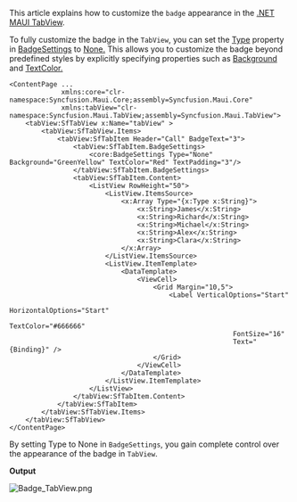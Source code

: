 This article explains how to customize the `badge` appearance in the [.NET MAUI TabView](https://www.syncfusion.com/maui-controls/maui-tab-view).

To fully customize the badge in the `TabView`, you can set the [Type](https://help.syncfusion.com/cr/maui/Syncfusion.Maui.Core.BadgeSettings.html#Syncfusion_Maui_Core_BadgeSettings_Type) property in [BadgeSettings](https://help.syncfusion.com/cr/maui/Syncfusion.Maui.TabView.SfTabItem.html#Syncfusion_Maui_TabView_SfTabItem_BadgeSettings) to [None.](https://help.syncfusion.com/cr/maui/Syncfusion.Maui.Core.BadgeType.html#Syncfusion_Maui_Core_BadgeType_None) This allows you to customize the badge beyond predefined styles by explicitly specifying properties such as [Background](https://help.syncfusion.com/cr/maui/Syncfusion.Maui.Core.BadgeSettings.html#Syncfusion_Maui_Core_BadgeSettings_Background) and [TextColor.](https://help.syncfusion.com/cr/maui/Syncfusion.Maui.Core.BadgeSettings.html#Syncfusion_Maui_Core_BadgeSettings_TextColor)

```
<ContentPage ...
             xmlns:core="clr-namespace:Syncfusion.Maui.Core;assembly=Syncfusion.Maui.Core"
             xmlns:tabView="clr-namespace:Syncfusion.Maui.TabView;assembly=Syncfusion.Maui.TabView">
    <tabView:SfTabView x:Name="tabView" >
        <tabView:SfTabView.Items>
            <tabView:SfTabItem Header="Call" BadgeText="3">
                <tabView:SfTabItem.BadgeSettings>
                    <core:BadgeSettings Type="None" Background="GreenYellow" TextColor="Red" TextPadding="3"/>
                </tabView:SfTabItem.BadgeSettings>
                <tabView:SfTabItem.Content>
                    <ListView RowHeight="50">
                        <ListView.ItemsSource>
                            <x:Array Type="{x:Type x:String}">
                                <x:String>James</x:String>
                                <x:String>Richard</x:String>
                                <x:String>Michael</x:String>
                                <x:String>Alex</x:String>
                                <x:String>Clara</x:String>
                            </x:Array>
                        </ListView.ItemsSource>
                        <ListView.ItemTemplate>
                            <DataTemplate>
                                <ViewCell>
                                    <Grid Margin="10,5">
                                        <Label VerticalOptions="Start"
                                                        HorizontalOptions="Start"
                                                        TextColor="#666666"
                                                        FontSize="16"
                                                        Text="{Binding}" />
                                    </Grid>
                                </ViewCell>
                            </DataTemplate>
                        </ListView.ItemTemplate>
                    </ListView>
                </tabView:SfTabItem.Content>
            </tabView:SfTabItem>
        </tabView:SfTabView.Items>
    </tabView:SfTabView>
</ContentPage>
```

By setting Type to None in `BadgeSettings`, you gain complete control over the appearance of the badge in `TabView`. 

**Output**

![Badge_TabView.png](https://support.syncfusion.com/kb/agent/attachment/article/19038/inline?token=eyJhbGciOiJodHRwOi8vd3d3LnczLm9yZy8yMDAxLzA0L3htbGRzaWctbW9yZSNobWFjLXNoYTI1NiIsInR5cCI6IkpXVCJ9.eyJpZCI6IjM1NDcwIiwib3JnaWQiOiIzIiwiaXNzIjoic3VwcG9ydC5zeW5jZnVzaW9uLmNvbSJ9.yhYPKUx65LD0fAC0N7qy5QPN1KtwYzHXlZ2fFjaMhls)